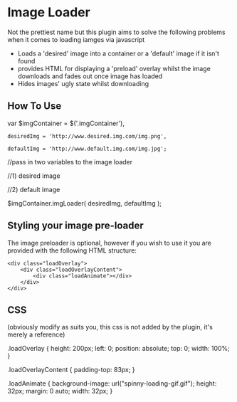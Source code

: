 Image Loader
============

Not the prettiest name but this plugin aims to solve the following problems when it comes to loading iamges via javascript

* Loads a 'desired' image into a container or a 'default' image if it isn't found
* provides HTML for displaying a 'preload' overlay whilst the image downloads and fades out once image has loaded
* Hides images' ugly state whilst downloading

How To Use
----------

var $imgContainer = $('.imgContainer'),

    desiredImg = 'http://www.desired.img.com/img.png',

    defaultImg = 'http://www.default.img.com/img.jpg';

//pass in two variables to the image loader

//1) desired image

//2) default image

$imgContainer.imgLoader( desiredImg, defaultImg );

Styling your image pre-loader
-----------------------------

The image preloader is optional, however if you wish to use it you are provided with the following HTML structure:

<div class="imgContainer">

    <div class="loadOverlay">
        <div class="loadOverlayContent">
            <div class="loadAnimate"></div>
        </div>
    </div>

</div>

CSS
---

(obviously modify as suits you, this css is not added by the plugin, it's merely a reference)

.loadOverlay {
    height: 200px;
    left: 0;
    position: absolute;
    top: 0;
    width: 100%;
}

.loadOverlayContent {
    padding-top: 83px;
}

.loadAnimate {
    background-image: url("spinny-loading-gif.gif");
    height: 32px;
    margin: 0 auto;
    width: 32px;
}